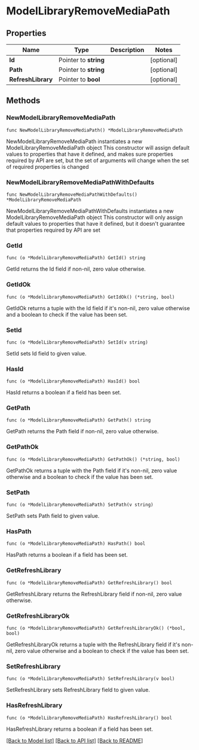 # ModelLibraryRemoveMediaPath

## Properties

Name | Type | Description | Notes
------------ | ------------- | ------------- | -------------
**Id** | Pointer to **string** |  | [optional] 
**Path** | Pointer to **string** |  | [optional] 
**RefreshLibrary** | Pointer to **bool** |  | [optional] 

## Methods

### NewModelLibraryRemoveMediaPath

`func NewModelLibraryRemoveMediaPath() *ModelLibraryRemoveMediaPath`

NewModelLibraryRemoveMediaPath instantiates a new ModelLibraryRemoveMediaPath object
This constructor will assign default values to properties that have it defined,
and makes sure properties required by API are set, but the set of arguments
will change when the set of required properties is changed

### NewModelLibraryRemoveMediaPathWithDefaults

`func NewModelLibraryRemoveMediaPathWithDefaults() *ModelLibraryRemoveMediaPath`

NewModelLibraryRemoveMediaPathWithDefaults instantiates a new ModelLibraryRemoveMediaPath object
This constructor will only assign default values to properties that have it defined,
but it doesn't guarantee that properties required by API are set

### GetId

`func (o *ModelLibraryRemoveMediaPath) GetId() string`

GetId returns the Id field if non-nil, zero value otherwise.

### GetIdOk

`func (o *ModelLibraryRemoveMediaPath) GetIdOk() (*string, bool)`

GetIdOk returns a tuple with the Id field if it's non-nil, zero value otherwise
and a boolean to check if the value has been set.

### SetId

`func (o *ModelLibraryRemoveMediaPath) SetId(v string)`

SetId sets Id field to given value.

### HasId

`func (o *ModelLibraryRemoveMediaPath) HasId() bool`

HasId returns a boolean if a field has been set.

### GetPath

`func (o *ModelLibraryRemoveMediaPath) GetPath() string`

GetPath returns the Path field if non-nil, zero value otherwise.

### GetPathOk

`func (o *ModelLibraryRemoveMediaPath) GetPathOk() (*string, bool)`

GetPathOk returns a tuple with the Path field if it's non-nil, zero value otherwise
and a boolean to check if the value has been set.

### SetPath

`func (o *ModelLibraryRemoveMediaPath) SetPath(v string)`

SetPath sets Path field to given value.

### HasPath

`func (o *ModelLibraryRemoveMediaPath) HasPath() bool`

HasPath returns a boolean if a field has been set.

### GetRefreshLibrary

`func (o *ModelLibraryRemoveMediaPath) GetRefreshLibrary() bool`

GetRefreshLibrary returns the RefreshLibrary field if non-nil, zero value otherwise.

### GetRefreshLibraryOk

`func (o *ModelLibraryRemoveMediaPath) GetRefreshLibraryOk() (*bool, bool)`

GetRefreshLibraryOk returns a tuple with the RefreshLibrary field if it's non-nil, zero value otherwise
and a boolean to check if the value has been set.

### SetRefreshLibrary

`func (o *ModelLibraryRemoveMediaPath) SetRefreshLibrary(v bool)`

SetRefreshLibrary sets RefreshLibrary field to given value.

### HasRefreshLibrary

`func (o *ModelLibraryRemoveMediaPath) HasRefreshLibrary() bool`

HasRefreshLibrary returns a boolean if a field has been set.


[[Back to Model list]](../README.md#documentation-for-models) [[Back to API list]](../README.md#documentation-for-api-endpoints) [[Back to README]](../README.md)


